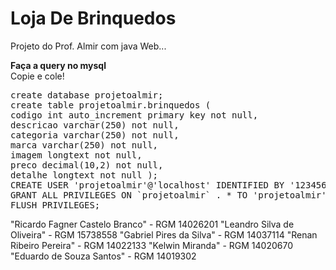 # Loja De Brinquedos
 
 Projeto do Prof. Almir com java Web...
 
<b>Faça a query no mysql</b><br />
 Copie e cole!
 
<pre>
create database projetoalmir;
create table projetoalmir.brinquedos (
codigo int auto_increment primary key not null, 
descricao varchar(250) not null, 
categoria varchar(250) not null,
marca varchar(250) not null,
imagem longtext not null,
preco decimal(10,2) not null,
detalhe longtext not null );
CREATE USER 'projetoalmir'@'localhost' IDENTIFIED BY '123456';
GRANT ALL PRIVILEGES ON `projetoalmir` . * TO 'projetoalmir'@'localhost' WITH GRANT OPTION ;
FLUSH PRIVILEGES;
</pre>


"Ricardo Fagner Castelo Branco" - RGM 14026201
"Leandro Silva de Oliveira" - RGM 15738558
"Gabriel Pires da Silva" - RGM 14037114
"Renan Ribeiro Pereira" - RGM 14022133
"Kelwin Miranda" - RGM 14020670
"Eduardo de Souza Santos" - RGM 14019302
